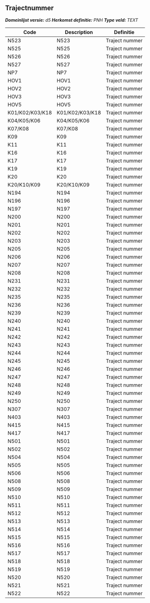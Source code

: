 ﻿## Trajectnummer

*__Domeinlijst versie:__ d5*
*__Herkomst definitie:__ PNH*
*__Type veld:__ TEXT*

|__Code__ |__Description__ |__Definitie__	|
|	---	|	---	|   ---	| 
| N523 | N523 | Traject nummer |
| N525 | N525 | Traject nummer |
| N526 | N526 | Traject nummer |
| N527 | N527 | Traject nummer |
| NP7 | NP7 | Traject nummer |
| HOV1 | HOV1 | Traject nummer |
| HOV2 | HOV2 | Traject nummer |
| HOV3 | HOV3 | Traject nummer |
| HOV5 | HOV5 | Traject nummer |
| K01/K02/K03/K18 | K01/K02/K03/K18 | Traject nummer |
| K04/K05/K06 | K04/K05/K06 | Traject nummer |
| K07/K08 | K07/K08 | Traject nummer |
| K09 | K09 | Traject nummer |
| K11 | K11 | Traject nummer |
| K16 | K16 | Traject nummer |
| K17 | K17 | Traject nummer |
| K19 | K19 | Traject nummer |
| K20 | K20 | Traject nummer |
| K20/K10/K09 | K20/K10/K09 | Traject nummer |
| N194 | N194 | Traject nummer |
| N196 | N196 | Traject nummer |
| N197 | N197 | Traject nummer |
| N200 | N200 | Traject nummer |
| N201 | N201 | Traject nummer |
| N202 | N202 | Traject nummer |
| N203 | N203 | Traject nummer |
| N205 | N205 | Traject nummer |
| N206 | N206 | Traject nummer |
| N207 | N207 | Traject nummer |
| N208 | N208 | Traject nummer |
| N231 | N231 | Traject nummer |
| N232 | N232 | Traject nummer |
| N235 | N235 | Traject nummer |
| N236 | N236 | Traject nummer |
| N239 | N239 | Traject nummer |
| N240 | N240 | Traject nummer |
| N241 | N241 | Traject nummer |
| N242 | N242 | Traject nummer |
| N243 | N243 | Traject nummer |
| N244 | N244 | Traject nummer |
| N245 | N245 | Traject nummer |
| N246 | N246 | Traject nummer |
| N247 | N247 | Traject nummer |
| N248 | N248 | Traject nummer |
| N249 | N249 | Traject nummer |
| N250 | N250 | Traject nummer |
| N307 | N307 | Traject nummer |
| N403 | N403 | Traject nummer |
| N415 | N415 | Traject nummer |
| N417 | N417 | Traject nummer |
| N501 | N501 | Traject nummer |
| N502 | N502 | Traject nummer |
| N504 | N504 | Traject nummer |
| N505 | N505 | Traject nummer |
| N506 | N506 | Traject nummer |
| N508 | N508 | Traject nummer |
| N509 | N509 | Traject nummer |
| N510 | N510 | Traject nummer |
| N511 | N511 | Traject nummer |
| N512 | N512 | Traject nummer |
| N513 | N513 | Traject nummer |
| N514 | N514 | Traject nummer |
| N515 | N515 | Traject nummer |
| N516 | N516 | Traject nummer |
| N517 | N517 | Traject nummer |
| N518 | N518 | Traject nummer |
| N519 | N519 | Traject nummer |
| N520 | N520 | Traject nummer |
| N521 | N521 | Traject nummer |
| N522 | N522 | Traject nummer |
